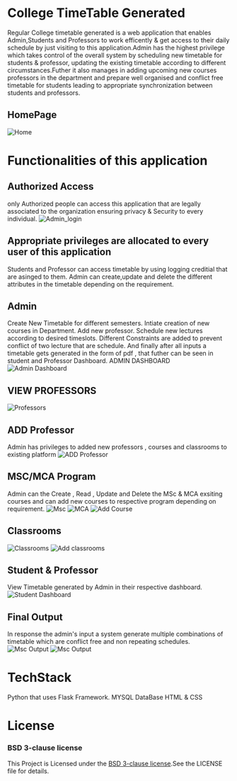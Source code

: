 # College TimeTable Generated
Regular College timetable generated is a web application that enables Admin,Students and Professors to work efficently & get access to their daily schedule by
just visiting to this application.Admin has the highest privilege which takes control of the overall system by scheduling new timetable for students & professor, updating the 
existing timetable according to different circumstances.Futher it also manages in adding upcoming new courses professors in the department and prepare well organised 
and conflict free timetable for students leading to appropriate synchronization between students and professors.

## HomePage
![Home](assets/Home.png)


# Functionalities of this application
## Authorized Access
only Authorized people can access this application that are legally associated to the organization ensuring privacy & Security to every individual.
![Admin_login](assets/Admin_login.png)

## Appropriate privileges are allocated to every user of this application
Students and Professor can access timetable by using logging creditial that are asinged to them.
Admin can create,update and delete the different attributes in the timetable depending on the requirement.

## Admin
Create New Timetable for different semesters.
Intiate creation of new courses in Department.
Add new professor.
Schedule new lectures according to desired timeslots.
Different Constraints are added to prevent conflict of two lecture that are schedule.
And finally after all inputs a timetable gets generated in the form of pdf , that futher can be seen in student and Professor Dashboard.
ADMIN DASHBOARD
![Admin Dashboard](assets/Admin_dashboard.png)

## VIEW PROFESSORS
![Professors](assets/Professors.png)

## ADD Professor
Admin has privileges to added new professors , courses and classrooms to existing platform
![ADD Professor](assets/Add_professor.png)

## MSC/MCA Program
Admin can the Create , Read , Update and Delete the MSc & MCA exsiting courses and can add new courses to respective program depending on requirement.
![Msc](assets/Msc_courses.png)
![MCA](assets/MCA_Courses.png)
![Add Course](assets/Add_MCA_course.png)


## Classrooms
![Classrooms](assets/Classrooms.png)
![Add classrooms](assets/Add_classroom.png)


## Student & Professor
View Timetable generated by Admin in their respective dashboard.
![Student Dashboard](assets/Student%20Dashboard.png)

## Final Output
In response the admin's input a system generate  multiple combinations of timetable which are conflict free and non repeating schedules.
![Msc Output](assets/Msc_Final_output.png)
![Msc Output](assets/MCA_final_output.png)


# TechStack
 Python that uses Flask Framework.
 MYSQL DataBase
 HTML & CSS


# License
### BSD 3-clause license
This Project is Licensed under the [BSD 3-clause license](LICENSE).See the LICENSE file for details.
